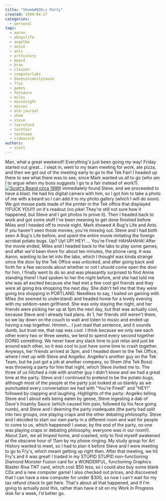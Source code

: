```yaml
---
title: "Shem&#039;s Party"
created: 1999-04-27
categories:
  - personal
tags:
  - aaron
  - abugslife
  - angelko
  - annie
  - ants
  - arthistory
  - beard
  - bras
  - classes
  - computerlabs
  - davesinsanitysauce
  - frys
  - games
  - hotsauce
  - miles
  - movienight
  - movies
  - old-journal
  - shem
  - steve
  - taxrefund
  - techfair
  - techteam
  - videocard
authors:
  - scott
---
```


Man, what a great weekend!! Everything's just been going my way! Friday started out great… I slept in, went to my team meeting for work, ate pizza, and then we got out of the meeting early to go to the Tek Fair! I headed up there to see what there was to see, since Mark wanted us all to go (who am I to argue when my boss suggests I go to a fair instead of work?). [![Scott's Beard circa 1999](/images/2840578743_67f2922ca1_m.jpg)](http://www.flickr.com/photos/spaceninja/2840578743/)I immediately found Steve, and we proceeded to have a blast. He had his digital camera with him, so I got him to take a photo of me with a beard so I can add it to my photo gallery (which I will do soon). We got mouse pads made of the printer in the Tek office that displayed !!!FUCK YOU!!! on it's readout (no joke! They're still not sure how it happened, but Steve and I got photos to prove it). Then I headed back to work and got some stuff I've been meaning to get done finished before Miles and I headed off to movie night. Mark showed A Bug's Life and Ants. If you haven't seen those movies, you're missing out. Steve and I had both seen A Bug's Life before, and spent the entire movie imitating the foreign acrobat potato bugs. Up? Up! UP! HEY! … You're Fired! HAHAHAHA! After the movie ended, Miles and I headed back to the labs to play some games, and after we'd been there for about ten minutes, the phone rang. It was Aaron, wanting to be let into the labs, which I thought was kinda strange since the door by the Tek Office was unlocked, and after going back and forth for a few seconds about whether or not I should come open the door for him, I finally went to do so and was pleasantly surprised to find Annie standing there! I had spoken to her the night before, and she had told me she was all excited because she had met a few cool girl friends and they were all going bra shopping the next day. She didn't tell me that they were going bra shopping in PORTLAND. Needless to say, I bailed on gaming with Miles (he seemed to understand) and headed home for a lovely evening with my seldom-seen girlfriend. She was only staying the night, and her friends were picking her up at 1pm the next day, but that was actually cool, because Steve and I already had plans. At 1, her friends still weren't there, so we lay down on the couch to wait and listen to music and ended up having a nap together. Hmmm… I just read that sentence, and it sounds dumb, but trust me, that nap was cool. I think because we only see each other every two or three weeks, we tend to spend every second together DOING something. We never have any slack time to just relax and just be around each other, so it was cool to just have some time to crash together. Anyways, her friends arrived at 3pm, and I headed down to the Tek Office, where I met up with Steve and Angelko. Angelko's another guy on the Tek Team, but he just got a job at another company, so Shem (the Tek Boss) was throwing a party for him that night, which Steve invited me to. The three of us hitched a ride with another guy I didn't know and we had a great time at the party. Steve and I continued to pretend to be the potato bugs, although most of the people at the party just looked at us blankly as we punctuated every conversation we had with "You're Fired!" and "HEY!" followed by clapping and laughing. Highlights of the party: Angelko telling Steve and I about eels being eaten by geese, Steve ingesting a dab of Dave's Insanity Sauce (which caused him pain, followed by his face going numb), and Steve and I deeming the party inadequate (the party had split into two groups, one playing craps and the other debating philosophy. Steve and I decided to start our own party in a different room and wait for people to come to us, which happened! I swear, by the end of the party, no one was playing craps or debating philosophy, everyone was in our room!). About 2am, we all limped home, and crashed, only to find myself awakened at the obscene hour of 11am by my phone ringing. My study group for Art History wanted to meet, so I had to plan it before Steve and I were meeting to go to Fry's, which meant getting up right then. After that meeting, we hit Fry's and it was great! I traded in my STUPID STUPID non-functioning Diamond Monster Fusion card for a WONDERFUL, functioning Graphics Blaster Riva TNT card, which cost $50 less, so I could also buy some blank CDs and a new computer game! I also checked out prices, and discovered that I can have a new computer for under $300, so now I can't wait for my tax refund check to get here. That's about all that happened, and if I'm going to actually post this, rather than have it sit on my Work In Progress disk for a week, I'd better go.
